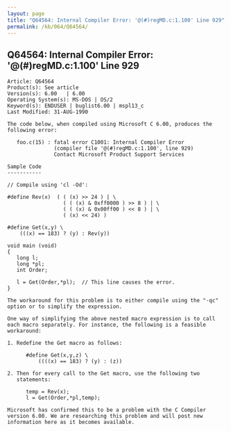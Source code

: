 ```yaml
---
layout: page
title: "Q64564: Internal Compiler Error: '@(#)regMD.c:1.100' Line 929"
permalink: /kb/064/Q64564/
---
```


## Q64564: Internal Compiler Error: '@(#)regMD.c:1.100' Line 929

	Article: Q64564
	Product(s): See article
	Version(s): 6.00   | 6.00
	Operating System(s): MS-DOS | OS/2
	Keyword(s): ENDUSER | buglist6.00 | mspl13_c
	Last Modified: 31-AUG-1990
	
	The code below, when compiled using Microsoft C 6.00, produces the
	following error:
	
	   foo.c(15) : fatal error C1001: Internal Compiler Error
	               (compiler file '@(#)regMD.c:1.100', line 929)
	               Contact Microsoft Product Support Services
	
	Sample Code
	-----------
	
	// Compile using 'cl -Od':
	
	#define Rev(x)  ( ( (x) >> 24 ) | \
	                  ( ( (x) & 0xff0000 ) >> 8 ) | \
	                  ( ( (x) & 0x00ff00 ) << 8 ) | \
	                  ( (x) << 24) )
	
	#define Get(x,y) \
	    (((x) == 183) ? (y) : Rev(y))
	
	void main (void)
	{
	   long l;
	   long *pl;
	   int Order;
	
	   l = Get(Order,*pl);  // This line causes the error.
	}
	
	The workaround for this problem is to either compile using the "-qc"
	option or to simplify the expression.
	
	One way of simplifying the above nested macro expression is to call
	each macro separately. For instance, the following is a feasible
	workaround:
	
	1. Redefine the Get macro as follows:
	
	      #define Get(x,y,z) \
	          ((((x) == 183) ? (y) : (z))
	
	2. Then for every call to the Get macro, use the following two
	   statements:
	
	      temp = Rev(x);
	      l = Get(Order,*pl,temp);
	
	Microsoft has confirmed this to be a problem with the C Compiler
	version 6.00. We are researching this problem and will post new
	information here as it becomes available.
